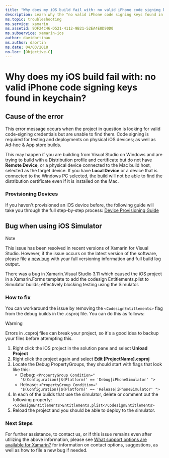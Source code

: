 ```yaml
---
title: "Why does my iOS build fail with: no valid iPhone code signing keys found in keychain?"
description: Learn why the "no valid iPhone code signing keys found in keychain" error occurs when valid code-signing credentials are not found.
ms.topic: troubleshooting
ms.service: xamarin
ms.assetid: 9DF24C46-D521-4112-9B21-52EA4E8D90D0
ms.subservice: xamarin-ios
author: davidortinau
ms.author: daortin
ms.date: 04/03/2018
no-loc: [Objective-C]
---
```


# Why does my iOS build fail with: no valid iPhone code signing keys found in keychain?

## Cause of the error

This error message occurs when the project in question is looking for valid code-signing credentials but are unable to find them. Code signing is required for testing and deployments on physical iOS devices; as well as Ad-hoc & App store builds.

This may happen if you are building from Visual Studio on Windows and are trying to build with a Distribution profile and certificate but do not have **Remote Device**, or a physical device connected to the Mac build host, selected as the target device. If you have **Local Device** or a device that is connected to the Windows PC selected, the build will not be able to find the distribution certificate even if it is installed on the Mac. 

### Provisioning Devices

If you haven't provisioned an iOS device before, the following guide will take you through the full step-by-step process: [Device Provisioning Guide](~/ios/get-started/installation/device-provisioning/index.md)

## Bug when using iOS Simulator

> [!NOTE]
> This issue has been resolved in recent versions of Xamarin for Visual Studio. However, if the issue occurs on the latest version of the software, please file a [new bug](~/cross-platform/troubleshooting/questions/howto-file-bug.md) with your full versioning information and full build log output.

There was a bug in Xamarin.Visual Studio 3.11 which caused the iOS project in a Xamarin.Forms template to add the codesign Entitlements.plist to Simulator builds; effectively blocking testing using the Simulator.

### How to fix

You can workaround the issue by removing the `<CodesignEntitlements>` flag from the debug builds in the .csproj file. You can do this as follows:

> [!WARNING]
> Errors in .csproj files can break your project, so it's a good idea to backup your files before attempting this.

1. Right click the iOS project in the solution pane and select **Unload Project**
2. Right click the project again and select **Edit [ProjectName].csproj**
3. Locate the Debug PropertyGroups, they should start with flags that look like this:
   - Debug: `<PropertyGroup Condition=" '$(Configuration)|$(Platform)' == 'Debug|iPhoneSimulator' ">`
   - Release: `<PropertyGroup Condition=" '$(Configuration)|$(Platform)' == 'Release|iPhoneSimulator' ">`
4. In each of the builds that use the simulator, delete or comment out the following property:
   `<CodesignEntitlements>Entitlements.plist</CodesignEntitlements>`
5. Reload the project and you should be able to deploy to the simulator.

### Next Steps
For further assistance, to contact us, or if this issue remains even after utilizing the above information, please see [What support options are available for Xamarin?](~/cross-platform/troubleshooting/support-options.md) for information on contact options, suggestions, as well as how to file a new bug if needed.
